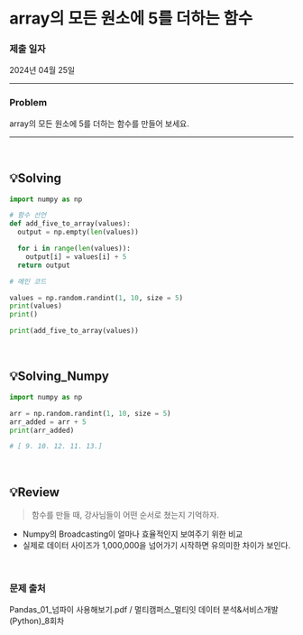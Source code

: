 # array의 모든 원소에 5를 더하는 함수 

### 제출 일자

2024년 04월 25일 

<hr>

### Problem
array의 모든 원소에 5를 더하는 함수를 만들어 보세요.

<hr>

<br />

## 💡Solving
```python
import numpy as np

# 함수 선언
def add_five_to_array(values):
  output = np.empty(len(values))

  for i in range(len(values)):
    output[i] = values[i] + 5
  return output

# 메인 코드

values = np.random.randint(1, 10, size = 5)
print(values)
print()

print(add_five_to_array(values))
```

<br />

## 💡Solving_Numpy
```python
import numpy as np

arr = np.random.randint(1, 10, size = 5)
arr_added = arr + 5
print(arr_added)

# [ 9. 10. 12. 11. 13.]


```

<br />

## 💡Review
> 함수를 만들 때, 강사님들이 어떤 순서로 쳤는지 기억하자.
* Numpy의 Broadcasting이 얼마나 효율적인지 보여주기 위한 비교
* 실제로 데이터 사이즈가 1,000,000을 넘어가기 시작하면 유의미한 차이가 보인다. 

<br />

### 문제 출처

Pandas_01_넘파이 사용해보기.pdf / 멀티캠퍼스_멀티잇 데이터 분석&서비스개발(Python)_8회차
